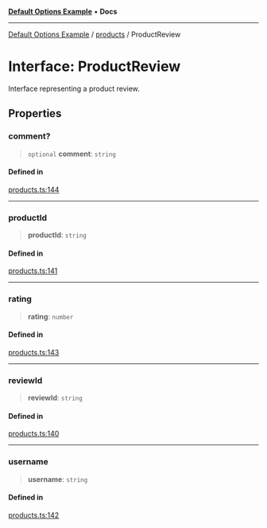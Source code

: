 [**Default Options Example**](../../README.md) • **Docs**

***

[Default Options Example](../../modules.md) / [products](../README.md) / ProductReview

# Interface: ProductReview

Interface representing a product review.

## Properties

### comment?

> `optional` **comment**: `string`

#### Defined in

[products.ts:144](https://github.com/typedoc2md/dummy-typescript-api/blob/main/src/products.ts#L144)

***

### productId

> **productId**: `string`

#### Defined in

[products.ts:141](https://github.com/typedoc2md/dummy-typescript-api/blob/main/src/products.ts#L141)

***

### rating

> **rating**: `number`

#### Defined in

[products.ts:143](https://github.com/typedoc2md/dummy-typescript-api/blob/main/src/products.ts#L143)

***

### reviewId

> **reviewId**: `string`

#### Defined in

[products.ts:140](https://github.com/typedoc2md/dummy-typescript-api/blob/main/src/products.ts#L140)

***

### username

> **username**: `string`

#### Defined in

[products.ts:142](https://github.com/typedoc2md/dummy-typescript-api/blob/main/src/products.ts#L142)
